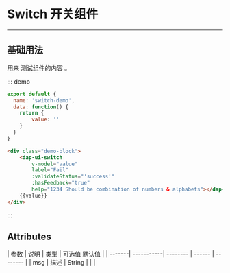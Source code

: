 <!--
 * @Author: DevinShi
 * @Date: 2020-02-06 09:53:06
 * @LastEditors: DevinShi
 * @LastEditTime: 2020-02-11 11:33:01
 * @Description: file content description
 -->
# Switch 开关组件

<!-- {.md} -->

---

<!-- {.md} -->

## 基础用法

<!-- {.md} -->


用来<!-- {.md} --> 测试组件的内容 <!-- {.md} -->。

<switch-demo></switch-demo>

::: demo

```js
export default {
  name: 'switch-demo',
  data: function() {
    return {
        value: ''
    }
  }
}
```
```html
<div class="demo-block">
    <dap-ui-switch 
        v-model="value"
        label="Fail"
        :validateStatus="'success'"
        :hasFeedback="true"
        help="1234 Should be combination of numbers & alphabets"></dap-ui-switch>
    {{value}}
</div>
```

:::

## Attributes

<!-- {.md} -->

| 参数    | 说明        | 类型     | 可选值    默认值    |
| -------| -----------| -------- | ------ | -------- |
| msg    |  描述       | String   |        |          | 
